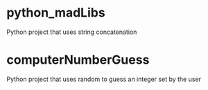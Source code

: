 # python_madLibs
 Python project that uses string concatenation 

# computerNumberGuess
 Python project that uses random to guess an integer set by the user
